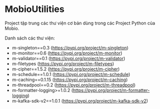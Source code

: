 # MobioUtilities

Project tập trung các thư viện cơ bản dùng trong các Project Python của Mobio.

Danh sách các thư viện:
* m-singleton==0.3 (https://pypi.org/project/m-singleton)
* m-monitor==0.6  (https://pypi.org/project/m-monitor)
* m-validator==0.1 (https://pypi.org/project/m-validator)
* m-filetypes (https://pypi.org/project/m-filetypes)
* m-cipher==1.5.2 (https://pypi.org/project/m-cipher)
* m-schedule==1.0.1 (https://pypi.org/project/m-schedule)
* m-caching==0.1.15 (https://pypi.org/project/m-caching)
* m-threadpool==0.2 (https://pypi.org/project/m-threadpool)
* m-formatter-logging>=1.0.2 (https://pypi.org/project/m-formatter-logging)
* m-kafka-sdk-v2==1.0.1 (https://pypi.org/project/m-kafka-sdk-v2)
